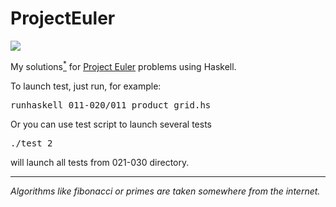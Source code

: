 ProjectEuler
============
<img src="http://projecteuler.net/profile/aleksejs.png" />

My solutions<a href="#algo"><sup>*</sup></a> for <a href="http://projecteuler.net/" target="_blank">Project Euler</a> problems using Haskell.



To launch test, just run, for example:
<pre>
runhaskell 011-020/011_product_grid.hs 
</pre>

Or you can use test script to launch several tests
<pre>
./test 2
</pre>
will launch all tests from 021-030 directory.

<hr />
<a name="algo"></a>
<i>Algorithms like fibonacci or primes are taken somewhere from the internet.</i>
